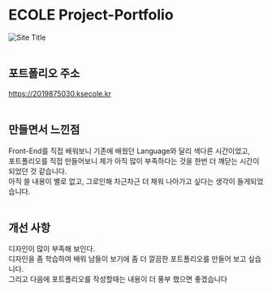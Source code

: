 <h1>ECOLE Project-Portfolio</h1>

![Site Title](https://github.com/Jun-1108/Portfolio/assets/48702150/218548bf-fc05-4400-81a6-7ee7ac64a352)<br><br>
## 포트폴리오 주소
https://2019875030.ksecole.kr<br><br>
## 만들면서 느낀점 
Front-End를 직접 배워보니 기존에 배웠던 Language와 달리 색다른 시간이었고,<br> 
포트폴리오를 직접 만들어보니 제가 아직 많이 부족하다는 것을 한번 더 깨닫는 시간이 되었던 것 같습니다.<br>
아직 쓸 내용이 별로 없고, 그로인해 차근차근 더 채워 나아가고 싶다는 생각이 들게되었습니다. <br><br>
## 개선 사항
디자인이 많이 부족해 보인다. <br>디자인을 좀 학습하여 배워 남들이 보기에 좀 더 깔끔한 포트폴리오를 만들어 보고 싶습니다.<br>
그리고 다음에 포트폴리오를 작성할때는 내용이 더 풍부 했으면 좋겠습니다 



